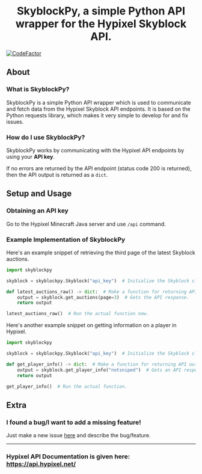 <h1 align='center'>SkyblockPy, a simple Python API wrapper for the Hypixel Skyblock API.</h1>

[![CodeFactor](https://www.codefactor.io/repository/github/pybotdevs/skyblockpy/badge)](https://www.codefactor.io/repository/github/pybotdevs/skyblockpy)


## About
### What is SkyblockPy?
SkyblockPy is a simple Python API wrapper which is used to communicate and fetch data from the Hypixel Skyblock API endpoints.
It is based on the Python requests library, which makes it very simple to develop for and fix issues.

### How do I use SkyblockPy?
SkyblockPy works by communicating with the Hypixel API endpoints by using your **API key**. 

If no errors are returned by the API endpoint (status code 200 is returned), then the API output is returned as a `dict`.

## Setup and Usage
### Obtaining an API key
Go to the Hypixel Minecraft Java server and use `/api` command.

### Example Implementation of SkyblockPy
Here's an example snippet of retrieving the third page of the latest Skyblock auctions.

```py
import skyblockpy

skyblock = skyblockpy.Skyblock("api_key")  # Initialize the Skyblock class with a prospective Hypixel API key.

def latest_auctions_raw() -> dict:  # Make a function for returning API output, and highlight return output type as dict.
    output = skyblock.get_auctions(page=3)  # Gets the API response.
    return output

latest_auctions_raw()  # Run the actual function now.
```

Here's another example snippet on getting information on a player in Hypixel.

```py
import skyblockpy

skyblock = skyblockpy.Skyblock("api_key")  # Initialize the Skyblock class with a prospective Hypixel API key.

def get_player_info() -> dict:  # Make a function for returning API output, and highlight return output type as dict.
    output = skyblock.get_player_info("notsniped")  # Gets an API response on player info for a user "notsniped".
    return output

get_player_info()  # Run the actual function.
```

## Extra
### I found a bug/I want to add a missing feature!
Just make a new issue [here](https://github.com/PyBotDevs/skyblockpy/issues/new) and describe the bug/feature.

<hr>

### Hypixel API Documentation is given here: https://api.hypixel.net/
